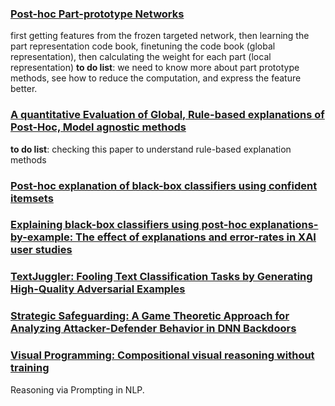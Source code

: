 ### [Post-hoc Part-prototype Networks](https://arxiv.org/pdf/2406.03421)

first getting features from the frozen targeted network, then learning the part representation code book, finetuning the code book (global representation), then calculating the weight for each part (local representation)
**to do list**: we need to know more about part prototype methods, see how to reduce the computation, and express the feature better.

### [A quantitative Evaluation of Global, Rule-based explanations of Post-Hoc, Model agnostic methods]()

**to do list**: checking this paper to understand rule-based explanation methods

### [Post-hoc explanation of black-box classifiers using confident itemsets](https://pdf.sciencedirectassets.com/271506/1-s2.0-S0957417420X00194/1-s2.0-S0957417420307302/main.pdf?X-Amz-Security-Token=IQoJb3JpZ2luX2VjEEcaCXVzLWVhc3QtMSJHMEUCIQD7REIJgfFcjzckZ3yUhWo%2FdDc2ejuI%2FFx7yqufz9MX%2FQIgYT7kQAFz4ZJwPMGihcEGRPNsrh7lI%2F%2BOYQ2coGaIzscqswUIEBAFGgwwNTkwMDM1NDY4NjUiDNsdBToJiq0F6HA9ayqQBYTzFSj2z0J2IDCh7T7UXKLWPTP5R1oolrgKJ%2BEwAwp5C02j119rdwlbRVsskGj%2BY55M8yatgtPmNTPXBcL14H7TvyYh8OWwvJhIsp%2FNqGmzpj6TCCmc%2BggQ%2FSD4SHzy5kexnrPp2MiQD8j7eYN4xN1xoJ%2FmAQhBMCmOKrA179Jz6gdXYYbpHmxUiNo%2BzkG7ymK3H8OeCUXFJa0xB1MxVZrTJVaLvtGMDDaSEd7Y9xiRVDDR1KsKYqhtZMCPnnWd4g%2BfjhVpfb0VM5bAQpnZK4axOLV7KctCrD%2Blb9Bt6MImNUrN6GtJdxZOG2Dg23v5xPuF5cNCDfYdzCfzb90Zg18aqBC3HT%2Fvy%2FDQSuxEBa0093mrnx1bWllEjTpGvbmhQAr9XoHWKgk5VwL0fM3ed1nY%2FdTxLSKwAQobbmgTdtgh00frjTrxfoLjqBjs2pq8DCdlVBa9heh%2FZhOpo8h1O8OQOyw%2BQGyZNpkU%2BcHRKNU4maqgMaMmfJmzNB3B2e%2BN36U8YVM2%2BpgIEvcjNxxAxi9%2F5Mf%2B%2Fxg9jPbkFN6az%2FoU5CqyUN3oGN4n9LEbv%2BChNpjibQZ6vxbeZDzX%2BSgraIIP1RCk%2F%2B5yapXGeX03v4%2Fu7FRUvNTf5LDl7mcDEJ6uWmJUWMUAlgT8PM%2BmHYJEgAnY3LdOX%2FS6LNJ07BYA%2BEB4IXg3dGSD18CDn95uerkTK6NAWPl3%2FYzSMKoyvIbXGElY5Pf87Mh%2BLfrEGwrLXbx2l2IrmqtOZiiRoB%2BjN19kS8lzZoUqpXy3thG44ATpjOREszm682HxfuPdq5gA5sAoY3GFPc31QF0lPG%2BGwZH5F91OwIK3WUxgIHDOwDcENossIp0J%2BAkQw1nxF3QQDFFhMKeSrrQGOrEBgDuobq52ZRJTg%2Fc8KYkXRWU1RB2lBj1Q%2FYPSi6lzT7Ug8frvzDy%2FTNibLq7urvwzDhfuZFmFCuBYm9uvF3jxUQqQ5mK2g9CckZtFLqOmAdV4PHXmnYCiGPP6bZvtf9nM4xpkyIBtaAn0if9AjozzH9JIIeNAoYBGSq8czVqo3fkLnNK0WesS1pN5vAPifZLXYDv9Di25RlWq6M1YMjO8uTKRpph%2FN9h0Ut7iujio6sbN&X-Amz-Algorithm=AWS4-HMAC-SHA256&X-Amz-Date=20240708T070425Z&X-Amz-SignedHeaders=host&X-Amz-Expires=300&X-Amz-Credential=ASIAQ3PHCVTYU6O6O7C2%2F20240708%2Fus-east-1%2Fs3%2Faws4_request&X-Amz-Signature=b59588a26be6b8a7afa5358c489a296dab705b2b1c2a00fd0c275308ce4de113&hash=92f317473a5a1ec2665ab93d21cce5511a9af6076ebd4cac90100ed4a5aea6d4&host=68042c943591013ac2b2430a89b270f6af2c76d8dfd086a07176afe7c76c2c61&pii=S0957417420307302&tid=spdf-2d3e7929-8765-49a7-9d55-71dd334fed18&sid=02b806dd1b5c324d5e3b33704bf757966e7egxrqb&type=client&tsoh=d3d3LnNjaWVuY2VkaXJlY3QuY29t&ua=02075a5f070050565658&rr=89fe38569dd58fef&cc=de)


### [Explaining black-box classifiers using post-hoc explanations-by-example: The effect of explanations and error-rates in XAI user studies ](https://pdf.sciencedirectassets.com/271585/1-s2.0-S0004370221X00021/1-s2.0-S0004370221000102/main.pdf?X-Amz-Security-Token=IQoJb3JpZ2luX2VjEEcaCXVzLWVhc3QtMSJHMEUCIQD7REIJgfFcjzckZ3yUhWo%2FdDc2ejuI%2FFx7yqufz9MX%2FQIgYT7kQAFz4ZJwPMGihcEGRPNsrh7lI%2F%2BOYQ2coGaIzscqswUIEBAFGgwwNTkwMDM1NDY4NjUiDNsdBToJiq0F6HA9ayqQBYTzFSj2z0J2IDCh7T7UXKLWPTP5R1oolrgKJ%2BEwAwp5C02j119rdwlbRVsskGj%2BY55M8yatgtPmNTPXBcL14H7TvyYh8OWwvJhIsp%2FNqGmzpj6TCCmc%2BggQ%2FSD4SHzy5kexnrPp2MiQD8j7eYN4xN1xoJ%2FmAQhBMCmOKrA179Jz6gdXYYbpHmxUiNo%2BzkG7ymK3H8OeCUXFJa0xB1MxVZrTJVaLvtGMDDaSEd7Y9xiRVDDR1KsKYqhtZMCPnnWd4g%2BfjhVpfb0VM5bAQpnZK4axOLV7KctCrD%2Blb9Bt6MImNUrN6GtJdxZOG2Dg23v5xPuF5cNCDfYdzCfzb90Zg18aqBC3HT%2Fvy%2FDQSuxEBa0093mrnx1bWllEjTpGvbmhQAr9XoHWKgk5VwL0fM3ed1nY%2FdTxLSKwAQobbmgTdtgh00frjTrxfoLjqBjs2pq8DCdlVBa9heh%2FZhOpo8h1O8OQOyw%2BQGyZNpkU%2BcHRKNU4maqgMaMmfJmzNB3B2e%2BN36U8YVM2%2BpgIEvcjNxxAxi9%2F5Mf%2B%2Fxg9jPbkFN6az%2FoU5CqyUN3oGN4n9LEbv%2BChNpjibQZ6vxbeZDzX%2BSgraIIP1RCk%2F%2B5yapXGeX03v4%2Fu7FRUvNTf5LDl7mcDEJ6uWmJUWMUAlgT8PM%2BmHYJEgAnY3LdOX%2FS6LNJ07BYA%2BEB4IXg3dGSD18CDn95uerkTK6NAWPl3%2FYzSMKoyvIbXGElY5Pf87Mh%2BLfrEGwrLXbx2l2IrmqtOZiiRoB%2BjN19kS8lzZoUqpXy3thG44ATpjOREszm682HxfuPdq5gA5sAoY3GFPc31QF0lPG%2BGwZH5F91OwIK3WUxgIHDOwDcENossIp0J%2BAkQw1nxF3QQDFFhMKeSrrQGOrEBgDuobq52ZRJTg%2Fc8KYkXRWU1RB2lBj1Q%2FYPSi6lzT7Ug8frvzDy%2FTNibLq7urvwzDhfuZFmFCuBYm9uvF3jxUQqQ5mK2g9CckZtFLqOmAdV4PHXmnYCiGPP6bZvtf9nM4xpkyIBtaAn0if9AjozzH9JIIeNAoYBGSq8czVqo3fkLnNK0WesS1pN5vAPifZLXYDv9Di25RlWq6M1YMjO8uTKRpph%2FN9h0Ut7iujio6sbN&X-Amz-Algorithm=AWS4-HMAC-SHA256&X-Amz-Date=20240708T070134Z&X-Amz-SignedHeaders=host&X-Amz-Expires=300&X-Amz-Credential=ASIAQ3PHCVTYU6O6O7C2%2F20240708%2Fus-east-1%2Fs3%2Faws4_request&X-Amz-Signature=35a515cb72151ef6962d2cbc1721e892718d399e6f6cc53a42cedb193ddb2a8c&hash=6b2aaa5b63812c4d6c1367c027df0391441abf5cb8b18c8a5f8628070c143daa&host=68042c943591013ac2b2430a89b270f6af2c76d8dfd086a07176afe7c76c2c61&pii=S0004370221000102&tid=spdf-cc8f5ed7-b2ab-48c4-9689-b41ff3acb951&sid=02b806dd1b5c324d5e3b33704bf757966e7egxrqb&type=client&tsoh=d3d3LnNjaWVuY2VkaXJlY3QuY29t&ua=02075a5f0700505a510f&rr=89fe342a08788fef&cc=de)

### [TextJuggler: Fooling Text Classification Tasks by Generating High-Quality Adversarial Examples](https://pdf.sciencedirectassets.com/271505/AIP/1-s2.0-S0950705124008220/main.pdf?X-Amz-Security-Token=IQoJb3JpZ2luX2VjEEYaCXVzLWVhc3QtMSJHMEUCIQDQzsVy7CwiXjTtf0AL%2FAVJJxLjUcJW3EpUuqsLzYFpegIgM6I5Ev2jsB5grQXTcD3x7moTtBBhFODAo5%2B66aMF29YqvAUI%2Fv%2F%2F%2F%2F%2F%2F%2F%2F%2F%2FARAFGgwwNTkwMDM1NDY4NjUiDN5LZiesz3QjsnUzkyqQBZM%2BtI6MsMFLJms6s%2F7lMakYt9kpjSbfD4X9CFlrKgTHAMXVbzN53OKSuwteSG5ZsYHtejllu9RGp3LO28jgTlpvfFEyNxZ9fYXSXzwzdND2h5ap9pn2SGWaWXjYCIZx4nrBGsZkK5rJ1npV8pxmP7U6veGRD2oJB%2FtX6%2FOADRVZ%2FeQhRD9uOTvWG6IuKwfd%2FJhr0owtYxH3ZZfg49A1ZlepXgJDlYdvZ72JhUwNrKL%2B%2FrMxijmsXCvmRqE10gIAAcpNa7iRjyEZsKz6mb8%2FDtakKvrncCIvRmHcyVej8OToQpPDdnijps9F27gI5%2FsgzRo9prxQZ2Jfw1iaQcB3S18JbajanmPlOptvoW9ALDhV4d9XlVNkAgRIgm0dPAo6QVOOClhOqUu%2FHD6e%2FooP%2Bxw0fbSi9fX%2F8qXp97%2FkK4U6q59I1HgFdS2t51Ph29wNWcHSJ1uvMKhvlk2qPxm58LO6Waa4FXdW7gjFBhJZU8VYQ%2B73a3BznW%2FKUebLgH2Yuu6%2FgKV3pNXpCInJG6QAhwiw3KjpBFvgzYwQWCx8Vnw%2BOgyPhHA2uiNvhxuCnTQFnjn5OYW0Vu0Jc886wJrufffuOIcZyr%2BTeVCEyjLpSAc%2FtLaXqFiZBk3CFlvuX458zwjCY42AFqFpdWp36df3hkxAer54j9QkQ0AfPXyAjZKE02s1jtgRhS%2F%2BNKIVM1Hh1NIS3JSgvSbYLx7emaChzWis5FRR20gKqO8J%2FMDnzksFPScJfDTJuHkv3p905OxXiRAlabxACE0V4s4OLiiP5Wul%2BR9rWFI7bYr6xfaizAaD1Y31kMz%2BPTA%2F3usVfau1OOxvPsXEobK2P7zN7NtoRaEGfdYx3L%2BXKsnOq0G9JVTHMKTsrbQGOrEBMCsAJVHFeFv8%2Bn8U8hww77fptsMshNWEufu5Q%2B6ejFReucYJ1yAtWEIbsbfQjPT368G0fyX%2FWTdYPpgQgkXJ9nsfo6XacvFjUWtEj96pj6Q4xN6nEBs%2BDI7ihj01HUQ2QfkEANjYSrk061l%2Bk63hguB1%2B3CJ6fsJ%2Bz1Mb%2BJc1A%2FEA9Lqu37BNuysxNmrWXfwbGDppQvJwabG8Yry5Z92GmLjeSxBJURBIe84v1Y4XBoJ&X-Amz-Algorithm=AWS4-HMAC-SHA256&X-Amz-Date=20240708T064830Z&X-Amz-SignedHeaders=host&X-Amz-Expires=300&X-Amz-Credential=ASIAQ3PHCVTY4QX4QJ3Z%2F20240708%2Fus-east-1%2Fs3%2Faws4_request&X-Amz-Signature=305ad39385b7ee82f26dcdc24d3c422bd7be4b525bd2c31df2ffe794b05d449d&hash=212f5f9a071fa6aba0365a15f9df81813c9dfaf7cdb6d4706efd79e088e732e1&host=68042c943591013ac2b2430a89b270f6af2c76d8dfd086a07176afe7c76c2c61&pii=S0950705124008220&tid=spdf-64676ac5-ae1e-4544-b98b-66a582bc9a5c&sid=02b806dd1b5c324d5e3b33704bf757966e7egxrqb&type=client&tsoh=d3d3LnNjaWVuY2VkaXJlY3QuY29t&ua=02075a5f0700515f5359&rr=89fe21070d670394&cc=de)


### [Strategic Safeguarding: A Game Theoretic Approach for Analyzing Attacker-Defender Behavior in DNN Backdoors](https://assets-eu.researchsquare.com/files/rs-4581873/v1_covered_ae17d581-5267-43ec-9ecf-8d208e9b7ad8.pdf?c=1719979821)

### [Visual Programming: Compositional visual reasoning without training](https://arxiv.org/pdf/2211.11559)
Reasoning via Prompting in NLP.
